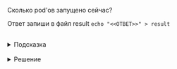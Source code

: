 Сколько pod'ов запущено сейчас?

Ответ запиши в файл result
`echo "<<ОТВЕТ>>" > result`

<br>
<details><summary>Подсказка</summary>
<br>

Анализируем количество pod'ов исключительно в namespace default

</details>

<br>
<details><summary>Решение</summary>
<br>

`kubectl get pod`

</details>


